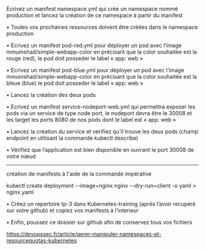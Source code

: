 
Ecrivez un manifest namespace.yml qui crée un namespace nommé production et lancez la création de ce namespace à partir du manifest

• Toutes vos prochaines ressources doivent être créées dans le namespace production

• Ecrivez un manifest pod-red.yml pour déployer un pod avec l’image mmumshad/simple-webapp-color en précisant que la color souhaitée est la rouge (red), le pod doit posseder le label « app: web »

• Ecrivez un manifest pod-blue.yml pour déployer un pod avec l’image mmumshad/simple-webapp-color en précisant que la color souhaitée est la bleue (blue) le pod doit posseder le label « app: web »

• Lancez la création des deux pods

• Ecrivez un manifest service-nodeport-web.yml qui permettra exposer les pods via un service de type node port, le nodeport devra être le 30008 et les target les ports 8080 de nos pods dont le label est « app: web »

• Lancez la création du service et vérifiez qu’il trouve les deux pods (champ endpoint en utilisant la commande kubectl describe)

• Vérifiez que l’application est bien disponible en ouvrant le port 30008 de votre nœud

--------

 création de manifests à l'aide de la commande impérative 

kubectl create deployment --image=nginx nginx  --dry-run=client -o yaml > nginx.yaml


• Créez un repertoire tp-3 dans Kubernetes-training (après l’avoir recupéré sur votre github) et copiez vos manifests à l’interieur

• Enfin, poussez ce dossier sur github afin de conservez tous vos fichiers 


https://devopssec.fr/article/gerer-manipuler-namespaces-et-resourcequotas-kubernetes